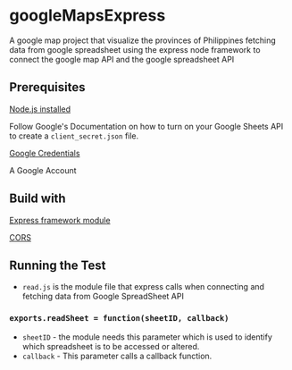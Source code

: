 # googleMapsExpress

A google map project that visualize the provinces of Philippines fetching data from google spreadsheet using the express node framework to connect the google map API and the google spreadsheet API

## Prerequisites

[Node.js installed](https://www.npmjs.com/)

Follow Google's Documentation on how to turn on your Google Sheets API to create a ```client_secret.json``` file.

[Google Credentials](https://developers.google.com/sheets/api/quickstart/nodejs)

A Google Account

## Build with 

[Express framework module ](https://expressjs.com/en/starter/installing.html) 

[CORS](https://enable-cors.org/server_expressjs.html) 

## Running the Test

*  ```read.js``` is the module file that express calls when connecting and fetching data from Google SpreadSheet API

### ```exports.readSheet = function(sheetID, callback) ```
* ```sheetID``` - the module needs this parameter which is used to identify which spreadsheet is to be accessed or altered.
* ```callback``` - This parameter calls a callback function.
